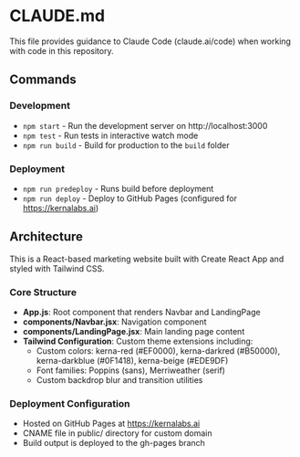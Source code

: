 # CLAUDE.md

This file provides guidance to Claude Code (claude.ai/code) when working with code in this repository.

## Commands

### Development
- `npm start` - Run the development server on http://localhost:3000
- `npm test` - Run tests in interactive watch mode
- `npm run build` - Build for production to the `build` folder

### Deployment
- `npm run predeploy` - Runs build before deployment
- `npm run deploy` - Deploy to GitHub Pages (configured for https://kernalabs.ai)

## Architecture

This is a React-based marketing website built with Create React App and styled with Tailwind CSS.

### Core Structure
- **App.js**: Root component that renders Navbar and LandingPage
- **components/Navbar.jsx**: Navigation component
- **components/LandingPage.jsx**: Main landing page content
- **Tailwind Configuration**: Custom theme extensions including:
  - Custom colors: kerna-red (#EF0000), kerna-darkred (#B50000), kerna-darkblue (#0F1418), kerna-beige (#EDE9DF)
  - Font families: Poppins (sans), Merriweather (serif)
  - Custom backdrop blur and transition utilities

### Deployment Configuration
- Hosted on GitHub Pages at https://kernalabs.ai
- CNAME file in public/ directory for custom domain
- Build output is deployed to the gh-pages branch